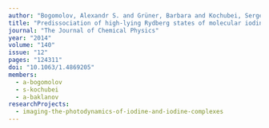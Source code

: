 ```yaml
---
author: "Bogomolov, Alexandr S. and Grüner, Barbara and Kochubei, Sergei A. and Mudrich, Marcel and Baklanov, Alexey V."
title: "Predissociation of high-lying Rydberg states of molecular iodine via ion-pair states"
journal: "The Journal of Chemical Physics"
year: "2014"
volume: "140"
issue: "12"
pages: "124311"
doi: "10.1063/1.4869205"
members: 
  - a-bogomolov
  - s-kochubei
  - a-baklanov
researchProjects:
  - imaging-the-photodynamics-of-iodine-and-iodine-complexes
---
```

